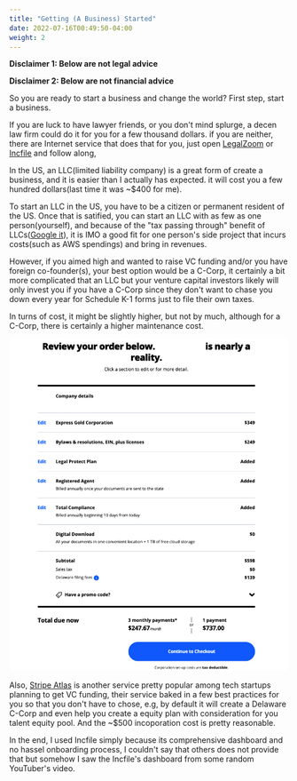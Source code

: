 ```yaml
---
title: "Getting (A Business) Started"
date: 2022-07-16T00:49:50-04:00
weight: 2
---
```


**Disclaimer 1: Below are not legal advice**

**Disclaimer 2: Below are not financial advice**

So you are ready to start a business and change the world? First step, start a business.

<!--more-->

If you are luck to have lawyer friends, or you don't mind splurge, a decen law firm could do it for you for a few thousand dollars. if you are neither, there are Internet service that does that for you, just open [LegalZoom](https://www.legalzoom.com/) or [Incfile](https://www.incfile.com/) and follow along,

In the US, an LLC(limited liability company) is a great form of create a business, and it is easier than I actually has expected.  it will cost you a few hundred dollars(last time it was ~$400 for me).

To start an LLC in the US, you have to be a citizen or permanent resident of the US. Once that is satified, you can start an LLC with as few as one person(yourself), and because of the "tax passing through" benefit of LLCs([Google it](https://www.google.com/search?q=tax+benefit+of+LLC)), it is IMO a good fit for one person's side project that incurs costs(such as AWS spendings) and bring in revenues.

However, if you aimed high and wanted to raise VC funding and/or you have foreign co-founder(s), your best option would be a C-Corp, it certainly a bit more complicated that an LLC but your venture capital investors likely will only invest you if you have a C-Corp since they don't want to chase you down every year for Schedule K-1 forms just to file their own taxes.

In turns of cost, it might be slightly higher, but not by much, although for a C-Corp, there is certainly a higher maintenance cost.

![](/images/legalzoom-order.png)

Also, [Stripe Atlas](https://stripe.com/atlas) is another service pretty popular among tech startups planning to get VC funding, their service baked in a few best practices for you so that you don't have to chose, e.g, by default it will create a Delaware C-Corp and even help you create a equity plan with consideration for you talent equity pool. And the ~$500 incoporation cost is pretty reasonable.

In the end, I used Incfile simply because its comprehensive dashboard and no hassel onboarding process, I couldn't say that others does not provide that but somehow I saw the Incfile's dashboard from some random YouTuber's video.
